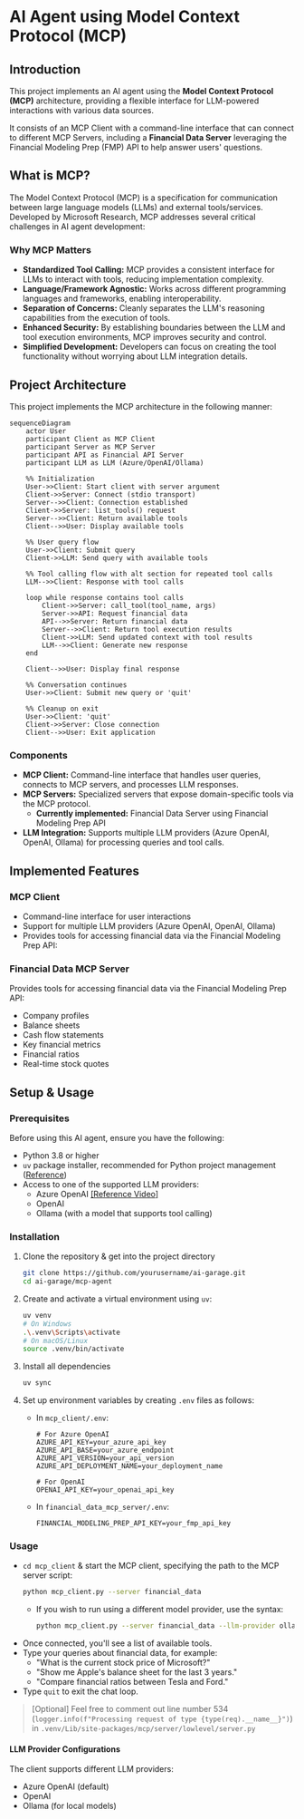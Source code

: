# AI Agent using Model Context Protocol (MCP)

## Introduction
This project implements an AI agent using the **Model Context Protocol (MCP)** architecture, providing a flexible interface for LLM-powered interactions with various data sources. 

It consists of an MCP Client with a command-line interface that can connect to different MCP Servers, including a **Financial Data Server** leveraging the Financial Modeling Prep (FMP) API to help answer users' questions.

## What is MCP?
The Model Context Protocol (MCP) is a specification for communication between large language models (LLMs) and external tools/services. Developed by Microsoft Research, MCP addresses several critical challenges in AI agent development:

### Why MCP Matters
- **Standardized Tool Calling:** MCP provides a consistent interface for LLMs to interact with tools, reducing implementation complexity.
- **Language/Framework Agnostic:** Works across different programming languages and frameworks, enabling interoperability.
- **Separation of Concerns:** Cleanly separates the LLM's reasoning capabilities from the execution of tools.
- **Enhanced Security:** By establishing boundaries between the LLM and tool execution environments, MCP improves security and control.
- **Simplified Development:** Developers can focus on creating the tool functionality without worrying about LLM integration details.

## Project Architecture

This project implements the MCP architecture in the following manner:

```mermaid
sequenceDiagram
    actor User
    participant Client as MCP Client
    participant Server as MCP Server
    participant API as Financial API Server
    participant LLM as LLM (Azure/OpenAI/Ollama)
    
    %% Initialization
    User->>Client: Start client with server argument
    Client->>Server: Connect (stdio transport)
    Server-->>Client: Connection established
    Client->>Server: list_tools() request
    Server-->>Client: Return available tools
    Client-->>User: Display available tools
    
    %% User query flow
    User->>Client: Submit query
    Client->>LLM: Send query with available tools
    
    %% Tool calling flow with alt section for repeated tool calls
    LLM-->>Client: Response with tool calls
    
    loop while response contains tool calls
        Client->>Server: call_tool(tool_name, args)
        Server->>API: Request financial data
        API-->>Server: Return financial data
        Server-->>Client: Return tool execution results
        Client->>LLM: Send updated context with tool results
        LLM-->>Client: Generate new response
    end

    Client-->>User: Display final response
    
    %% Conversation continues
    User->>Client: Submit new query or 'quit'
    
    %% Cleanup on exit
    User->>Client: 'quit'
    Client->>Server: Close connection
    Client-->>User: Exit application
```

### Components

- **MCP Client:** Command-line interface that handles user queries, connects to MCP servers, and processes LLM responses.
- **MCP Servers:** Specialized servers that expose domain-specific tools via the MCP protocol.
    - **Currently implemented:** Financial Data Server using Financial Modeling Prep API
- **LLM Integration:** Supports multiple LLM providers (Azure OpenAI, OpenAI, Ollama) for processing queries and tool calls.

## Implemented Features

### MCP Client
- Command-line interface for user interactions
- Support for multiple LLM providers (Azure OpenAI, OpenAI, Ollama)
- Provides tools for accessing financial data via the Financial Modeling Prep API:

### Financial Data MCP Server
Provides tools for accessing financial data via the Financial Modeling Prep API:
- Company profiles
- Balance sheets
- Cash flow statements
- Key financial metrics
- Financial ratios
- Real-time stock quotes

## Setup & Usage

### Prerequisites

Before using this AI agent, ensure you have the following:

- Python 3.8 or higher
- `uv` package installer, recommended for Python project management ([Reference](https://docs.astral.sh/uv/#installation))
- Access to one of the supported LLM providers:
    - Azure OpenAI [[Reference Video]](https://youtu.be/H_1Ge6wxaaE?si=_mv-I8w2VB7D1PhB)
    - OpenAI
    - Ollama (with a model that supports tool calling)

### Installation

1. Clone the repository & get into the project directory
    ```sh
    git clone https://github.com/yourusername/ai-garage.git
    cd ai-garage/mcp-agent
    ```

2. Create and activate a virtual environment using `uv`:
    ```sh
    uv venv
    # On Windows
    .\.venv\Scripts\activate
    # On macOS/Linux
    source .venv/bin/activate
    ```
3. Install all dependencies
    ```sh
    uv sync
    ```
4. Set up environment variables by creating `.env` files as follows:
    - In `mcp_client/.env`:
        ```
        # For Azure OpenAI
        AZURE_API_KEY=your_azure_api_key
        AZURE_API_BASE=your_azure_endpoint
        AZURE_API_VERSION=your_api_version
        AZURE_API_DEPLOYMENT_NAME=your_deployment_name

        # For OpenAI
        OPENAI_API_KEY=your_openai_api_key
        ```
    - In `financial_data_mcp_server/.env`:
        ```
        FINANCIAL_MODELING_PREP_API_KEY=your_fmp_api_key
        ```

### Usage

- `cd mcp_client` & start the MCP client, specifying the path to the MCP server script:
    ```sh
    python mcp_client.py --server financial_data
    ```
    - If you wish to run using a different model provider, use the syntax:
        ```sh
        python mcp_client.py --server financial_data --llm-provider ollama --model qwen2.5:7b
        ```
- Once connected, you'll see a list of available tools.
- Type your queries about financial data, for example:
    - "What is the current stock price of Microsoft?"
    - "Show me Apple's balance sheet for the last 3 years."
    - "Compare financial ratios between Tesla and Ford."
- Type `quit` to exit the chat loop.

> [Optional] Feel free to comment out line number 534 (`logger.info(f"Processing request of type {type(req).__name__}")`) in `.venv/Lib/site-packages/mcp/server/lowlevel/server.py`

#### LLM Provider Configurations

The client supports different LLM providers:
- Azure OpenAI (default)
- OpenAI
- Ollama (for local models)

